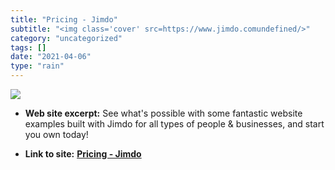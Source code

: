 ```yaml
---
title: "Pricing - Jimdo"
subtitle: "<img class='cover' src=https://www.jimdo.comundefined/>"
category: "uncategorized"
tags: []
date: "2021-04-06"
type: "rain"
---
```

<img class="cover" src=https://www.jimdo.comundefined/>



* **Web site excerpt:** See what's possible with some fantastic website examples built with Jimdo for all types of people & businesses, and start you own today!

* **Link to site:** **[Pricing - Jimdo](http://www.jimdo.com/pricing)**